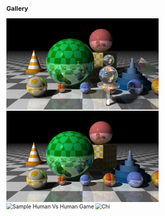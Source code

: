 ### Gallery

<img src="https://raw.githubusercontent.com/melvic-ybanez/erena/screenshots/screenshots/erena.png" width="400" alt="Erena" /> <img src="https://raw.githubusercontent.com/melvic-ybanez/esena/screenshots/screenshots/esena.png?" width="400" alt="Esena" />
<img src="https://raw.githubusercontent.com/melvic-ybanez/nostalgia/screenshots/screenshots/nostalgia.png" width="400" alt="Sample Human Vs Human Game" /> 
<img src="https://user-images.githubusercontent.com/4519785/166489451-ba3cf4d5-66df-447c-9672-86bd7320fa6d.png" width="400" alt="Chi">

<!--
**melvic-ybanez/melvic-ybanez** is a ✨ _special_ ✨ repository because its `README.md` (this file) appears on your GitHub profile.

Here are some ideas to get you started:

- 🔭 I’m currently working on ...
- 🌱 I’m currently learning ...
- 👯 I’m looking to collaborate on ...
- 🤔 I’m looking for help with ...
- 💬 Ask me about ...
- 📫 How to reach me: ...
- 😄 Pronouns: ...
- ⚡ Fun fact: ...
-->
